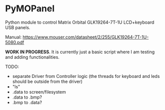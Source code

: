 # PyMOPanel
Python module to control Matrix Orbital GLK19264-7T-1U LCD+keyboard USB panels.

Manual: https://www.mouser.com/datasheet/2/255/GLK19264-7T-1U-5080.pdf

**WORK IN PROGRESS**. It is currently just a basic script where I am testing and adding functionalities.

TODO: 
 - separate Driver from Controller logic (the threads for keyboard and leds should be outside from the driver)
 - "ls"
 - .data to screen/filesystem
 - .data to .bmp?
 - .bmp to .data?
